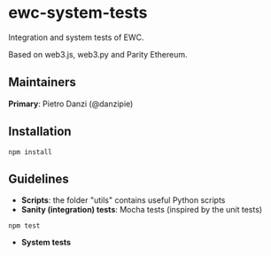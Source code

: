 # ewc-system-tests
Integration and system tests of EWC.

Based on web3.js, web3.py and Parity Ethereum.

## Maintainers
**Primary**: Pietro Danzi (@danzipie)

## Installation
```
npm install

```

## Guidelines
 - **Scripts**: the folder "utils" contains useful Python scripts
 - **Sanity (integration) tests**: Mocha tests (inspired by the unit tests)

 ```
 npm test
 ```
- **System tests**